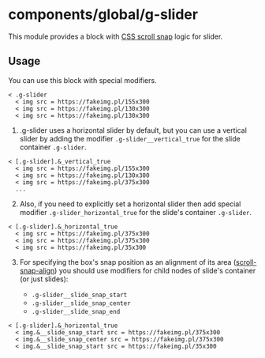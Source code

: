 # components/global/g-slider

This module provides a block with [CSS scroll snap](https://developer.mozilla.org/en-US/docs/Web/CSS/CSS_scroll_snap) logic for slider.

## Usage

You can use this block with special modifiers.

```snakeskin
< .g-slider
  < img src = https://fakeimg.pl/155x300
  < img src = https://fakeimg.pl/130x300
  < img src = https://fakeimg.pl/130x300
```

1. .g-slider uses a horizontal slider by default, but you can use a vertical slider by adding the modifier `.g-slider__vertical_true` for the slide container `.g-slider`.

```snakeskin
< [.g-slider].&_vertical_true
  < img src = https://fakeimg.pl/155x300
  < img src = https://fakeimg.pl/130x300
  < img src = https://fakeimg.pl/375x300
  ...
```

2. Also, if you need to explicitly set a horizontal slider then add special modifier `.g-slider_horizontal_true` for the slide's container `.g-slider`.

```snakeskin
< [.g-slider].&_horizontal_true
  < img src = https://fakeimg.pl/375x300
  < img src = https://fakeimg.pl/375x300
  < img src = https://fakeimg.pl/35x300
```

3. For specifying the box's snap position as an alignment of its area ([scroll-snap-align](https://www.markdownguide.org/basic-syntax/#links)) you should use modifiers for child nodes of slide's container (or just slides):

   - `.g-slider__slide_snap_start`
   - `.g-slider__slide_snap_center`
   - `.g-slider__slide_snap_end`

```snakeskin
< [.g-slider].&_horizontal_true
  < img.&__slide_snap_start src = https://fakeimg.pl/375x300
  < img.&__slide_snap_center src = https://fakeimg.pl/375x300
  < img.&__slide_snap_start src = https://fakeimg.pl/35x300
```


